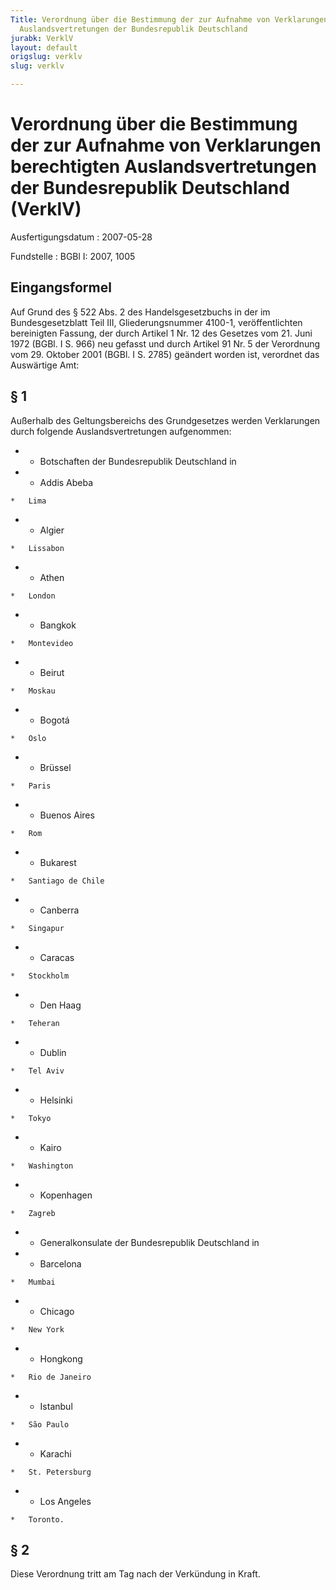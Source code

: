 ```yaml
---
Title: Verordnung über die Bestimmung der zur Aufnahme von Verklarungen berechtigten
  Auslandsvertretungen der Bundesrepublik Deutschland
jurabk: VerklV
layout: default
origslug: verklv
slug: verklv

---
```


# Verordnung über die Bestimmung der zur Aufnahme von Verklarungen berechtigten Auslandsvertretungen der Bundesrepublik Deutschland (VerklV)

Ausfertigungsdatum
:   2007-05-28

Fundstelle
:   BGBl I: 2007, 1005



## Eingangsformel

Auf Grund des § 522 Abs. 2 des Handelsgesetzbuchs in der im
Bundesgesetzblatt Teil III, Gliederungsnummer 4100-1, veröffentlichten
bereinigten Fassung, der durch Artikel 1 Nr. 12 des Gesetzes vom 21.
Juni 1972 (BGBl. I S. 966) neu gefasst und durch Artikel 91 Nr. 5 der
Verordnung vom 29. Oktober 2001 (BGBl. I S. 2785) geändert worden ist,
verordnet das Auswärtige Amt:


## § 1

Außerhalb des Geltungsbereichs des Grundgesetzes werden Verklarungen
durch folgende Auslandsvertretungen aufgenommen:

*    *   Botschaften der Bundesrepublik Deutschland in


*    *   Addis Abeba

    *   Lima


*    *   Algier

    *   Lissabon


*    *   Athen

    *   London


*    *   Bangkok

    *   Montevideo


*    *   Beirut

    *   Moskau


*    *   Bogotá

    *   Oslo


*    *   Brüssel

    *   Paris


*    *   Buenos Aires

    *   Rom


*    *   Bukarest

    *   Santiago de Chile


*    *   Canberra

    *   Singapur


*    *   Caracas

    *   Stockholm


*    *   Den Haag

    *   Teheran


*    *   Dublin

    *   Tel Aviv


*    *   Helsinki

    *   Tokyo


*    *   Kairo

    *   Washington


*    *   Kopenhagen

    *   Zagreb




*    *   Generalkonsulate der Bundesrepublik Deutschland in


*    *   Barcelona

    *   Mumbai


*    *   Chicago

    *   New York


*    *   Hongkong

    *   Rio de Janeiro


*    *   Istanbul

    *   São Paulo


*    *   Karachi

    *   St. Petersburg


*    *   Los Angeles

    *   Toronto.





## § 2

Diese Verordnung tritt am Tag nach der Verkündung in Kraft.

